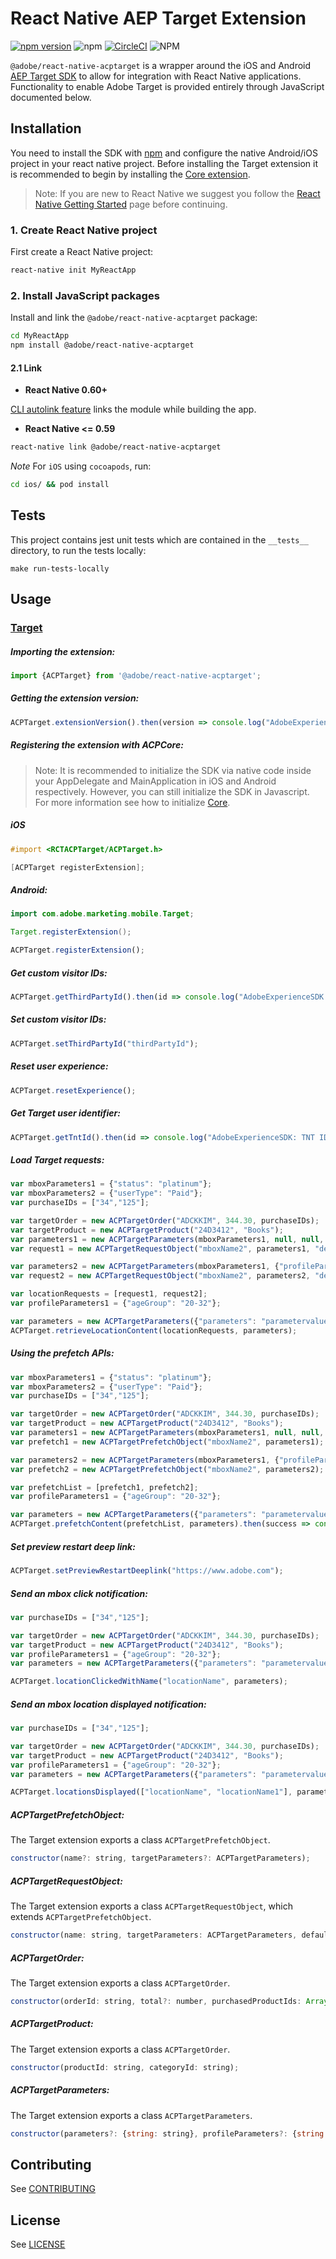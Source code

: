 
# React Native AEP Target Extension

[![npm version](https://badge.fury.io/js/%40adobe%2Freact-native-acptarget.svg)](https://badge.fury.io/js/%40adobe%2Freact-native-acptarget) ![npm](https://img.shields.io/npm/dm/@adobe/react-native-acptarget) [![CircleCI](https://img.shields.io/circleci/project/github/adobe/react-native-acptarget/master.svg?logo=circleci)](https://circleci.com/gh/adobe/workflows/react-native-acptarget) ![NPM](https://img.shields.io/npm/l/@adobe/react-native-acptarget.svg)

`@adobe/react-native-acptarget` is a wrapper around the iOS and Android [AEP Target SDK](https://aep-sdks.gitbook.io/docs/using-mobile-extensions/adobe-target) to allow for integration with React Native applications. Functionality to enable Adobe Target is provided entirely through JavaScript documented below.


## Installation

You need to install the SDK with [npm](https://www.npmjs.com/) and configure the native Android/iOS project in your react native project. Before installing the Target extension it is recommended to begin by installing the [Core extension](https://github.com/adobe/react-native-acpcore).

> Note: If you are new to React Native we suggest you follow the [React Native Getting Started](<https://facebook.github.io/react-native/docs/getting-started.html>) page before continuing.

### 1. Create React Native project

First create a React Native project:

```bash
react-native init MyReactApp
```

### 2. Install JavaScript packages

Install and link the `@adobe/react-native-acptarget` package:

```bash
cd MyReactApp
npm install @adobe/react-native-acptarget
```

#### 2.1 Link
- **React Native 0.60+**


[CLI autolink feature](https://github.com/react-native-community/cli/blob/master/docs/autolinking.md) links the module while building the app.


- **React Native <= 0.59**


```bash
react-native link @adobe/react-native-acptarget
```

*Note* For `iOS` using `cocoapods`, run:

```bash
cd ios/ && pod install
```


## Tests
This project contains jest unit tests which are contained in the `__tests__` directory, to run the tests locally:
```
make run-tests-locally
```

## Usage

### [Target](https://aep-sdks.gitbook.io/docs/using-mobile-extensions/adobe-target)

##### Importing the extension:
```javascript
import {ACPTarget} from '@adobe/react-native-acptarget';
```

##### Getting the extension version:

```javascript
ACPTarget.extensionVersion().then(version => console.log("AdobeExperienceSDK: ACPTarget version: " + version));
```

##### Registering the extension with ACPCore:

> Note: It is recommended to initialize the SDK via native code inside your AppDelegate and MainApplication in iOS and Android respectively. However, you can still initialize the SDK in Javascript. For more information see how to initialize [Core](https://github.com/adobe/react-native-acpcore#initializing-the-sdk). 

##### **iOS**
```objective-c
#import <RCTACPTarget/ACPTarget.h>

[ACPTarget registerExtension];
```

##### **Android:**
```java
import com.adobe.marketing.mobile.Target;

Target.registerExtension();
```

```javascript
ACPTarget.registerExtension();
```

##### Get custom visitor IDs:

```javascript
ACPTarget.getThirdPartyId().then(id => console.log("AdobeExperienceSDK: Third Party ID: " + id));
```

##### Set custom visitor IDs:

```javascript
ACPTarget.setThirdPartyId("thirdPartyId");
```

##### Reset user experience:

```javascript
ACPTarget.resetExperience();
```

##### Get Target user identifier:

```javascript
ACPTarget.getTntId().then(id => console.log("AdobeExperienceSDK: TNT ID " + id));
```

##### Load Target requests:

```javascript
var mboxParameters1 = {"status": "platinum"};
var mboxParameters2 = {"userType": "Paid"};
var purchaseIDs = ["34","125"];

var targetOrder = new ACPTargetOrder("ADCKKIM", 344.30, purchaseIDs);
var targetProduct = new ACPTargetProduct("24D3412", "Books");
var parameters1 = new ACPTargetParameters(mboxParameters1, null, null, null);
var request1 = new ACPTargetRequestObject("mboxName2", parameters1, "defaultContent1");

var parameters2 = new ACPTargetParameters(mboxParameters1, {"profileParameters": "parameterValue"}, targetProduct, targetOrder);
var request2 = new ACPTargetRequestObject("mboxName2", parameters2, "defaultContent2");

var locationRequests = [request1, request2];
var profileParameters1 = {"ageGroup": "20-32"};

var parameters = new ACPTargetParameters({"parameters": "parametervalue"}, profileParameters1, targetProduct, targetOrder);
ACPTarget.retrieveLocationContent(locationRequests, parameters);
```

##### Using the prefetch APIs:

```javascript
var mboxParameters1 = {"status": "platinum"};
var mboxParameters2 = {"userType": "Paid"};
var purchaseIDs = ["34","125"];

var targetOrder = new ACPTargetOrder("ADCKKIM", 344.30, purchaseIDs);
var targetProduct = new ACPTargetProduct("24D3412", "Books");
var parameters1 = new ACPTargetParameters(mboxParameters1, null, null, null);
var prefetch1 = new ACPTargetPrefetchObject("mboxName2", parameters1);

var parameters2 = new ACPTargetParameters(mboxParameters1, {"profileParameters": "parameterValue"}, targetProduct, targetOrder);
var prefetch2 = new ACPTargetPrefetchObject("mboxName2", parameters2);

var prefetchList = [prefetch1, prefetch2];
var profileParameters1 = {"ageGroup": "20-32"};

var parameters = new ACPTargetParameters({"parameters": "parametervalue"}, profileParameters1, targetProduct, targetOrder);
ACPTarget.prefetchContent(prefetchList, parameters).then(success => console.log(success)).catch(err => console.log(err));
```

##### Set preview restart deep link:

```javascript
ACPTarget.setPreviewRestartDeeplink("https://www.adobe.com");
```

##### Send an mbox click notification:

```javascript
var purchaseIDs = ["34","125"];

var targetOrder = new ACPTargetOrder("ADCKKIM", 344.30, purchaseIDs);
var targetProduct = new ACPTargetProduct("24D3412", "Books");
var profileParameters1 = {"ageGroup": "20-32"};
var parameters = new ACPTargetParameters({"parameters": "parametervalue"}, profileParameters1, targetProduct, targetOrder);

ACPTarget.locationClickedWithName("locationName", parameters);
```

##### Send an mbox location displayed notification:
```javascript
var purchaseIDs = ["34","125"];

var targetOrder = new ACPTargetOrder("ADCKKIM", 344.30, purchaseIDs);
var targetProduct = new ACPTargetProduct("24D3412", "Books");
var profileParameters1 = {"ageGroup": "20-32"};
var parameters = new ACPTargetParameters({"parameters": "parametervalue"}, profileParameters1, targetProduct, targetOrder);

ACPTarget.locationsDisplayed(["locationName", "locationName1"], parameters);
```

##### ACPTargetPrefetchObject:
The Target extension exports a class `ACPTargetPrefetchObject`.

```javascript
constructor(name?: string, targetParameters?: ACPTargetParameters);
```


##### ACPTargetRequestObject:
The Target extension exports a class `ACPTargetRequestObject`, which extends `ACPTargetPrefetchObject`.
```javascript
constructor(name: string, targetParameters: ACPTargetParameters, defaultContent: string);
```

##### ACPTargetOrder:
The Target extension exports a class `ACPTargetOrder`.
```javascript
constructor(orderId: string, total?: number, purchasedProductIds: Array<string>);
```

##### ACPTargetProduct:
The Target extension exports a class `ACPTargetOrder`.
```javascript
constructor(productId: string, categoryId: string);
```

##### ACPTargetParameters:
The Target extension exports a class `ACPTargetParameters`.
```javascript
constructor(parameters?: {string: string}, profileParameters?: {string: string}, product?: ACPTargetProduct, order?: ACPTargetOrder);
```

## Contributing
See [CONTRIBUTING](CONTRIBUTING.md)

## License
See [LICENSE](LICENSE)
